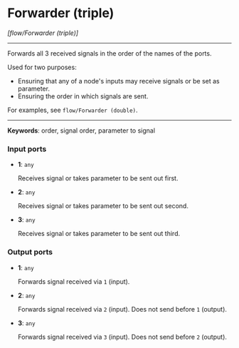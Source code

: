 # Forwarder (triple)

_[flow/Forwarder (triple)]_

---

Forwards all 3 received signals in the order of the names of the ports.  
  
Used for two purposes:  
* Ensuring that any of a node's inputs may receive signals or be set as parameter.  
* Ensuring the order in which signals are sent.  
  
For examples, see `flow/Forwarder (double)`.  

---

__Keywords__: order, signal order, parameter to signal

### Input ports

* __1__: ` any `


    Receives signal or takes parameter to be sent out first.  


* __2__: ` any `


    Receives signal or takes parameter to be sent out second.  


* __3__: ` any `


    Receives signal or takes parameter to be sent out third.  

### Output ports

* __1__: ` any `


    Forwards signal received via `1` (input).  


* __2__: ` any `


    Forwards signal received via `2` (input). Does not send before `1` (output).  


* __3__: ` any `


    Forwards signal received via `3` (input). Does not send before `2` (output).  

